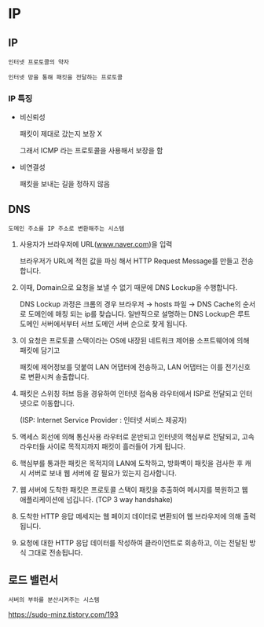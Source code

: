 # IP

## IP

    인터넷 프로토콜의 약자

    인터넷 망을 통해 패킷을 전달하는 프로토콜

### IP 특징

- 비신뢰성

  패킷이 제대로 갔는지 보장 X

  그래서 ICMP 라는 프로토콜을 사용해서 보장을 함

- 비연결성

  패킷을 보내는 길을 정하지 않음

## DNS

    도메인 주소를 IP 주소로 변환해주는 시스템

1. 사용자가 브라우저에 URL(www.naver.com)을 입력

   브라우저가 URL에 적힌 값을 파싱 해서 HTTP Request Message를 만들고 전송 합니다.

2. 이때, Domain으로 요청을 보낼 수 없기 때문에 DNS Lockup을 수행합니다.

   DNS Lockup 과정은 크롬의 경우 브라우저 → hosts 파일 → DNS Cache의 순서로 도메인에 매칭 되는 ip를 찾습니다.
   일반적으로 설명하는 DNS Lockup은 루트 도메인 서버에서부터 서브 도메인 서버 순으로 찾게 됩니다.

3. 이 요청은 프로토콜 스택이라는 OS에 내장된 네트워크 제어용 소프트웨어에 의해 패킷에 담기고

   패킷에 제어정보를 덧붙여 LAN 어댑터에 전송하고, LAN 어댑터는 이를 전기신호로 변환시켜 송출합니다.

4. 패킷은 스위칭 허브 등을 경유하여 인터넷 접속용 라우터에서 ISP로 전달되고 인터넷으로 이동합니다.

   (ISP: Internet Service Provider : 인터넷 서비스 제공자)

5. 액세스 회선에 의해 통신사용 라우터로 운반되고 인터넷의 핵심부로 전달되고, 고속 라우터들 사이로 목적지까지 패킷이 흘러들어 가게 됩니다.

6. 핵심부를 통과한 패킷은 목적지의 LAN에 도착하고, 방화벽이 패킷을 검사한 후 캐시 서버로 보내 웹 서버에 갈 필요가 있는지 검사합니다.

7. 웹 서버에 도착한 패킷은 프로토콜 스택이 패킷을 추출하여 메시지를 복원하고 웹 애플리케이션에 넘깁니다. (TCP 3 way handshake)

8. 도착한 HTTP 응답 메세지는 웹 페이지 데이터로 변환되어 웹 브라우저에 의해 출력 됩니다.

9. 요청에 대한 HTTP 응답 데이터를 작성하여 클라이언트로 회송하고, 이는 전달된 방식 그대로 전송됩니다.

## 로드 밸런서

    서버의 부하를 분산시켜주는 시스템

https://sudo-minz.tistory.com/193
